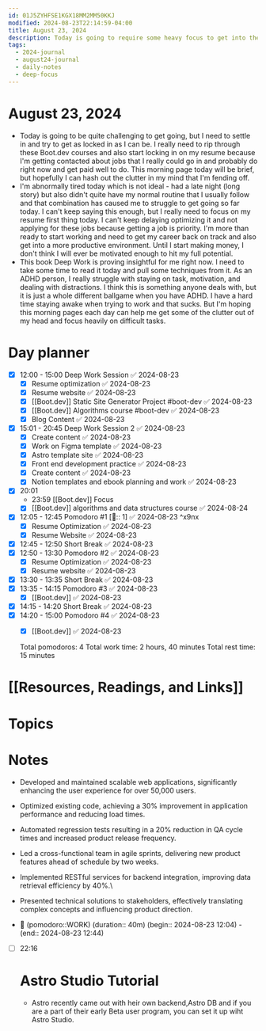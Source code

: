 ```yaml
---
id: 01J5ZYHFSE1KGX18MM2MM50KKJ
modified: 2024-08-23T22:14:59-04:00
title: August 23, 2024
description: Today is going to require some heavy focus to get into the swing of things.
tags:
  - 2024-journal
  - august24-journal
  - daily-notes
  - deep-focus
---
```

# August 23, 2024
- Today is going to be quite challenging to get going, but I need to settle in and try to get as locked in as I can be. I really need to rip through these Boot.dev courses and also start locking in on my resume because I'm getting contacted about jobs that I really could go in and probably do right now and get paid well to do. This morning page today will be brief, but hopefully I can hash out the clutter in my mind that I'm fending off.
- I'm abnormally tired today which is not ideal - had a late night (long story) but also didn't quite have my normal routine that I usually follow and that combination has caused me to struggle to get going so far today. I can't keep saying this enough, but I really need to focus on my resume first thing today. I can't keep delaying optimizing it and not applying for these jobs because getting a job is priority. I'm more than ready to start working and need to get my career back on track and also get into a more productive environment. Until I start making money, I don't think I will ever be motivated enough to hit my full potential.
- This book Deep Work is proving insightful for me right now. I need to take some time to read it today and pull some techniques from it. As an ADHD person, I really struggle with staying on task, motivation, and dealing with distractions. I think this is something anyone deals with, but it is just a whole different ballgame when you have ADHD. I have a hard time staying awake when trying to work and that sucks. But I'm hoping this morning pages each day can help me get some of the clutter out of my head and focus heavily on difficult tasks.

# Day planner
- [x] 12:00 - 15:00 Deep Work Session ✅ 2024-08-23
	- [x] Resume optimization ✅ 2024-08-23
	- [x] Resume website ✅ 2024-08-23
	- [x] [[Boot.dev]] Static Site Generator Project #boot-dev ✅ 2024-08-23
	- [x] [[Boot.dev]] Algorithms course #boot-dev ✅ 2024-08-23
	- [x] Blog Content ✅ 2024-08-23
- [x] 15:01 - 20:45 Deep Work Session 2 ✅ 2024-08-23
	- [x] Create content ✅ 2024-08-23
	- [x] Work on Figma template ✅ 2024-08-23
	- [x] Astro template site ✅ 2024-08-23
	- [x] Front end development practice ✅ 2024-08-23
	- [x] Create content ✅ 2024-08-23
	- [x] Notion templates and ebook planning and work ✅ 2024-08-23
- [x] 20:01 
	- 23:59 [[Boot.dev]] Focus
	- [x] [[Boot.dev]] algorithms and data structures course ✅ 2024-08-24

- [x] 12:05 - 12:45 Pomodoro #1 [🍅:: 1] ✅ 2024-08-23 ^x9nx
	- [x] Resume Optimization ✅ 2024-08-23
	- [x] Resume Website ✅ 2024-08-23
- [x] 12:45 - 12:50 Short Break ✅ 2024-08-23
- [x] 12:50 - 13:30 Pomodoro #2 ✅ 2024-08-23
	- [x] Resume Optimization ✅ 2024-08-23
	- [x] Resume website ✅ 2024-08-23
- [x] 13:30 - 13:35 Short Break ✅ 2024-08-23
- [x] 13:35 - 14:15 Pomodoro #3 ✅ 2024-08-23
	- [x] [[Boot.dev]] ✅ 2024-08-23
- [x] 14:15 - 14:20 Short Break ✅ 2024-08-23
- [x] 14:20 - 15:00 Pomodoro #4 ✅ 2024-08-23
	- [x] [[Boot.dev]] ✅ 2024-08-23


  Total pomodoros: 4
  Total work time: 2 hours, 40 minutes
  Total rest time: 15 minutes

# [[Resources, Readings, and Links]]

# Topics

# Notes
- Developed and maintained scalable web applications, significantly enhancing the user experience for over 50,000 users.
- Optimized existing code, achieving a 30% improvement in application performance and reducing load times.
- Automated regression tests resulting in a 20% reduction in QA cycle times and increased product release frequency.
- Led a cross-functional team in agile sprints, delivering new product features ahead of schedule by two weeks.
- Implemented RESTful services for backend integration, improving data retrieval efficiency by 40%.\
- Presented technical solutions to stakeholders, effectively translating complex concepts and influencing product direction.


- 🍅 (pomodoro::WORK) (duration:: 40m) (begin:: 2024-08-23 12:04) - (end:: 2024-08-23 12:44)
- [ ] 22:16 
	# Astro Studio Tutorial
	
	- Astro recently came out with heir own backend,Astro DB and if you are a part of their early Beta user program, you can set it up wiht Astro Studio. 